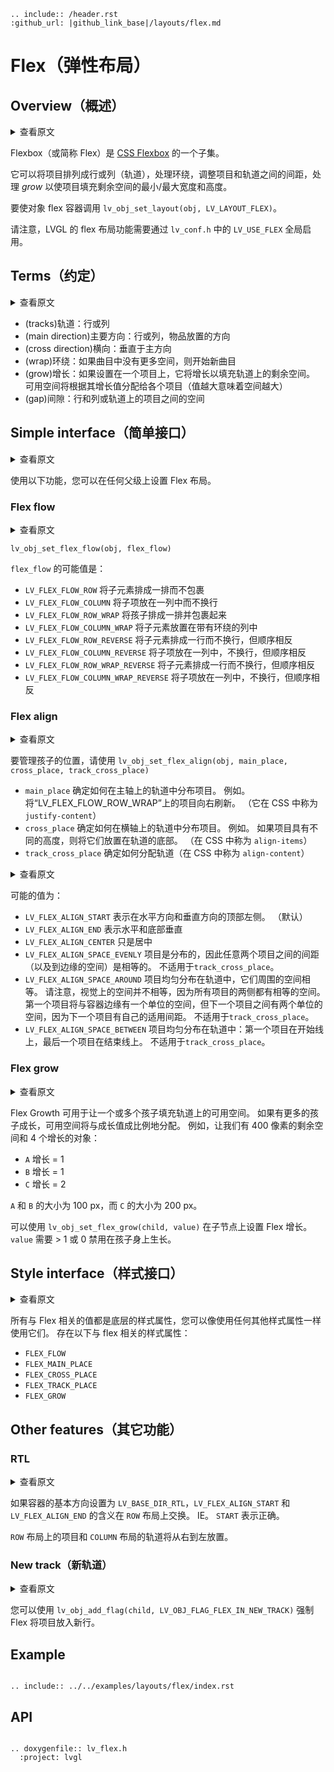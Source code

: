 ```eval_rst
.. include:: /header.rst 
:github_url: |github_link_base|/layouts/flex.md
```

# Flex（弹性布局）

## Overview（概述）

<details>
<summary>查看原文</summary>
<p>

The Flexbox (or Flex for short) is a subset of [CSS Flexbox](https://css-tricks.com/snippets/css/a-guide-to-flexbox/).

It can arrange items into rows or columns (tracks), handle wrapping, adjust the spacing between the items and tracks, handle *grow* to make the item(s) fill the remaining space with respect to min/max width and height.

To make an object flex container call `lv_obj_set_layout(obj, LV_LAYOUT_FLEX)`.

Note that the flex layout feature of LVGL needs to be globally enabled with `LV_USE_FLEX` in `lv_conf.h`. 

</p>
</details>

Flexbox（或简称 Flex）是 [CSS Flexbox](https://css-tricks.com/snippets/css/a-guide-to-flexbox/) 的一个子集。

它可以将项目排列成行或列（轨道），处理环绕，调整项目和轨道之间的间距，处理 *grow* 以使项目填充剩余空间的最小/最大宽度和高度。

要使对象 flex 容器调用 `lv_obj_set_layout(obj, LV_LAYOUT_FLEX)`。

请注意，LVGL 的 flex 布局功能需要通过 `lv_conf.h` 中的 `LV_USE_FLEX` 全局启用。

## Terms（约定）

<details>
<summary>查看原文</summary>
<p>

- tracks: the rows or columns
- main direction: row or column, the direction in which the items are placed
- cross direction: perpendicular to the main direction
- wrap: if there there is no more space in the track a new track is started
- grow: if set on an item it will grow to fill the remaining space on the track. 
The available space will be distributed among items respective to the their grow value (larger value means more space)
- gap: the space between the rows and columns or the items on a track

</p>
</details>

- (tracks)轨道：行或列
- (main direction)主要方向：行或列，物品放置的方向
- (cross direction)横向：垂直于主方向
- (wrap)环绕：如果曲目中没有更多空间，则开始新曲目
- (grow)增长：如果设置在一个项目上，它将增长以填充轨道上的剩余空间。
可用空间将根据其增长值分配给各个项目（值越大意味着空间越大）
- (gap)间隙：行和列或轨道上的项目之间的空间


## Simple interface（简单接口）

<details>
<summary>查看原文</summary>
<p>

With the following functions you can set a Flex layout on any parent.

</p>
</details>

使用以下功能，您可以在任何父级上设置 Flex 布局。

### Flex flow

<details>
<summary>查看原文</summary>
<p>

`lv_obj_set_flex_flow(obj, flex_flow)`

The possible values for `flex_flow` are:
- `LV_FLEX_FLOW_ROW` Place the children in a row without wrapping
- `LV_FLEX_FLOW_COLUMN` Place the children in a column without wrapping
- `LV_FLEX_FLOW_ROW_WRAP` Place the children in a row with wrapping
- `LV_FLEX_FLOW_COLUMN_WRAP` Place the children in a column with wrapping
- `LV_FLEX_FLOW_ROW_REVERSE` Place the children in a row without wrapping but in reversed order
- `LV_FLEX_FLOW_COLUMN_REVERSE` Place the children in a column without wrapping but in reversed order
- `LV_FLEX_FLOW_ROW_WRAP_REVERSE` Place the children in a row without wrapping but in reversed order
- `LV_FLEX_FLOW_COLUMN_WRAP_REVERSE` Place the children in a column without wrapping but in reversed order

</p>
</details>

`lv_obj_set_flex_flow(obj, flex_flow)`

`flex_flow` 的可能值是：
- `LV_FLEX_FLOW_ROW` 将子元素排成一排而不包裹
- `LV_FLEX_FLOW_COLUMN` 将子项放在一列中而不换行
- `LV_FLEX_FLOW_ROW_WRAP` 将孩子排成一排并包裹起来
- `LV_FLEX_FLOW_COLUMN_WRAP` 将子元素放置在带有环绕的列中
- `LV_FLEX_FLOW_ROW_REVERSE` 将子元素排成一行而不换行，但顺序相反
- `LV_FLEX_FLOW_COLUMN_REVERSE` 将子项放在一列中，不换行，但顺序相反
- `LV_FLEX_FLOW_ROW_WRAP_REVERSE` 将子元素排成一行而不换行，但顺序相反
- `LV_FLEX_FLOW_COLUMN_WRAP_REVERSE` 将子项放在一列中，不换行，但顺序相反

### Flex align

<details>
<summary>查看原文</summary>
<p>

To manage the placement of the children use `lv_obj_set_flex_align(obj,  main_place, cross_place, track_cross_place)`

- `main_place` determines how to distribute the items in their track on the main axis. E.g. flush the items to the right on `LV_FLEX_FLOW_ROW_WRAP`.  (It's called `justify-content` in CSS)
- `cross_place` determines how to distribute the items in their track on the cross axis. E.g. if the items have different height place them to the bottom of the track.  (It's called `align-items` in CSS)
- `track_cross_place` determines how to distribute the tracks (It's called `align-content` in CSS)

</p>
</details>

要管理孩子的位置，请使用 `lv_obj_set_flex_align(obj, main_place, cross_place, track_cross_place)`

- `main_place` 确定如何在主轴上的轨道中分布项目。 例如。 将“LV_FLEX_FLOW_ROW_WRAP”上的项目向右刷新。 （它在 CSS 中称为 `justify-content`）
- `cross_place` 确定如何在横轴上的轨道中分布项目。 例如。 如果项目具有不同的高度，则将它们放置在轨道的底部。 （在 CSS 中称为 `align-items`）
- `track_cross_place` 确定如何分配轨道（在 CSS 中称为 `align-content`）

<details>
<summary>查看原文</summary>
<p>

The possible values are:
- `LV_FLEX_ALIGN_START` means left on a horizontally and top vertically. (default)
- `LV_FLEX_ALIGN_END` means right on a horizontally and bottom vertically
- `LV_FLEX_ALIGN_CENTER` simply center
- `LV_FLEX_ALIGN_SPACE_EVENLY` items are distributed so that the spacing between any two items (and the space to the edges) is equal. Does not apply to `track_cross_place`.
- `LV_FLEX_ALIGN_SPACE_AROUND` items are evenly distributed in the track with equal space around them. 
Note that visually the spaces aren’t equal, since all the items have equal space on both sides. 
The first item will have one unit of space against the container edge, but two units of space between the next item because that next item has its own spacing that applies. Not applies to `track_cross_place`.
- `LV_FLEX_ALIGN_SPACE_BETWEEN` items are evenly distributed in the track: first item is on the start line, last item on the end line. Not applies to `track_cross_place`.

</p>
</details>

可能的值为：
- `LV_FLEX_ALIGN_START` 表示在水平方向和垂直方向的顶部左侧。 （默认）
- `LV_FLEX_ALIGN_END` 表示水平和底部垂直
- `LV_FLEX_ALIGN_CENTER` 只是居中
- `LV_FLEX_ALIGN_SPACE_EVENLY` 项目是分布的，因此任意两个项目之间的间距（以及到边缘的空间）是相等的。 不适用于`track_cross_place`。
- `LV_FLEX_ALIGN_SPACE_AROUND` 项目均匀分布在轨道中，它们周围的空间相等。
请注意，视觉上的空间并不相等，因为所有项目的两侧都有相等的空间。
第一个项目将与容器边缘有一个单位的空间，但下一个项目之间有两个单位的空间，因为下一个项目有自己的适用间距。 不适用于`track_cross_place`。
- `LV_FLEX_ALIGN_SPACE_BETWEEN` 项目均匀分布在轨道中：第一个项目在开始线上，最后一个项目在结束线上。 不适用于`track_cross_place`。

### Flex grow

<details>
<summary>查看原文</summary>
<p>

Flex grow can be used to make one or more children fill the available space on the track. If more children has grow the available space will be distributed proportionally to the grow values.
For example let's there is 400 px remaining space and 4 object with grow:
- `A` with grow = 1
- `B` with grow = 1
- `C` with grow = 2

`A` and `B` will have 100 px size, and `C` will have 200 px size.

Flex grow can be set on a child with `lv_obj_set_flex_grow(child, value)`. `value` needs to be &gt; 1 or 0 to disable grow on the child.

</p>
</details>

Flex Growth 可用于让一个或多个孩子填充轨道上的可用空间。 如果有更多的孩子成长，可用空间将与成长值成比例地分配。
例如，让我们有 400 像素的剩余空间和 4 个增长的对象：
- `A` 增长 = 1
- `B` 增长 = 1
- `C` 增长 = 2

`A` 和 `B` 的大小为 100 px，而 `C` 的大小为 200 px。

可以使用 `lv_obj_set_flex_grow(child, value)` 在子节点上设置 Flex 增长。 `value` 需要 &gt; 1 或 0 禁用在孩子身上生长。

## Style interface（样式接口）

<details>
<summary>查看原文</summary>
<p>

All the Flex-related values are style properties under the hood and you can use them similarly to any other style property. The following flex related style properties exist:

- `FLEX_FLOW`
- `FLEX_MAIN_PLACE`
- `FLEX_CROSS_PLACE`
- `FLEX_TRACK_PLACE`
- `FLEX_GROW`

</p>
</details>

所有与 Flex 相关的值都是底层的样式属性，您可以像使用任何其他样式属性一样使用它们。 存在以下与 flex 相关的样式属性：

- `FLEX_FLOW`
- `FLEX_MAIN_PLACE`
- `FLEX_CROSS_PLACE`
- `FLEX_TRACK_PLACE`
- `FLEX_GROW`

## Other features（其它功能）

### RTL

<details>
<summary>查看原文</summary>
<p>

If the base direction of the container is set the `LV_BASE_DIR_RTL` the meaning of `LV_FLEX_ALIGN_START` and `LV_FLEX_ALIGN_END` is swapped on `ROW` layouts. I.e. `START` will mean right.

The items on `ROW` layouts, and tracks of `COLUMN` layouts will be placed from right to left.

</p>
</details>

如果容器的基本方向设置为 `LV_BASE_DIR_RTL`，`LV_FLEX_ALIGN_START` 和 `LV_FLEX_ALIGN_END` 的含义在 `ROW` 布局上交换。 IE。 `START` 表示正确。

`ROW` 布局上的项目和 `COLUMN` 布局的轨道将从右到左放置。

### New track（新轨道）

<details>
<summary>查看原文</summary>
<p>

You can force Flex to put an item into a new line with `lv_obj_add_flag(child, LV_OBJ_FLAG_FLEX_IN_NEW_TRACK)`.

</p>
</details>

您可以使用 `lv_obj_add_flag(child, LV_OBJ_FLAG_FLEX_IN_NEW_TRACK)` 强制 Flex 将项目放入新行。

## Example

```eval_rst

.. include:: ../../examples/layouts/flex/index.rst

```

## API

```eval_rst

.. doxygenfile:: lv_flex.h
  :project: lvgl

```
